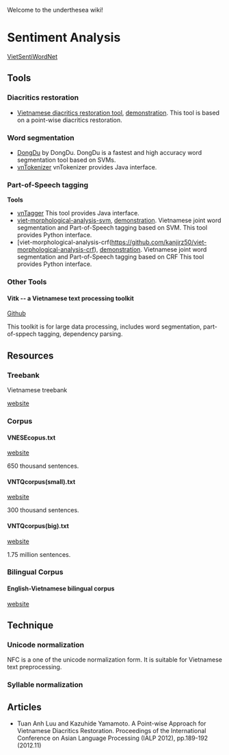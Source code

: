 Welcome to the underthesea wiki!

# Sentiment Analysis

[VietSentiWordNet](https://github.com/magizbox/underthesea/wiki/VietSentiWordNet)


## Tools

### Diacritics restoration

* [Vietnamese diacritics restoration tool](https://github.com/kanjirz50/restore-tonemark), [demonstration](http://160.16.58.116/vietnamese/tone). This tool is based on a point-wise diacritics restoration.

### Word segmentation

* [DongDu](https://github.com/rockkhuya/DongDu) by DongDu. DongDu is a fastest and high accuracy word segmentation tool based on SVMs.
* [vnTokenizer](http://vlsp.hpda.vn:8080/demo/?page=resources) vnTokenizer provides Java interface.

### Part-of-Speech tagging

**Tools**

* [vnTagger](http://vlsp.hpda.vn:8080/demo/?page=resources) This tool provides Java interface.
* [viet-morphological-analysis-svm](https://github.com/kanjirz50/viet-morphological-analysis-svm), [demonstration](http://160.16.58.116/vietnamese/morph). Vietnamese joint word segmentation and Part-of-Speech tagging based on SVM. This tool provides Python interface.
* [viet-morphological-analysis-crf(https://github.com/kanjirz50/viet-morphological-analysis-crf), [demonstration](http://160.16.58.116/vietnamese/morph_crf). Vietnamese joint word segmentation and Part-of-Speech tagging based on CRF This tool provides Python interface.


### Other Tools

#### Vitk -- a Vietnamese text processing toolkit
[Github](https://github.com/phuonglh/vn.vitk)

This toolkit is for large data processing, includes word segmentation, part-of-sppech tagging, dependency parsing.


## Resources
### Treebank
Vietnamese treebank

[website](http://vlsp.hpda.vn:8080/demo/?page=resources)

### Corpus
#### VNESEcopus.txt
[website](http://vlsp.hpda.vn:8080/demo/?page=resources)

650 thousand sentences.

#### VNTQcorpus(small).txt
[website](http://viet.jnlp.org/download-du-lieu-tu-vung-corpus)

300 thousand sentences.

#### VNTQcorpus(big).txt
[website](http://viet.jnlp.org/download-du-lieu-tu-vung-corpus)

1.75 million sentences.

### Bilingual Corpus
#### English-Vietnamese bilingual corpus
[website](http://vlsp.hpda.vn:8080/demo/?page=resources)


## Technique
### Unicode normalization
NFC is a one of the unicode normalization form.
It is suitable for Vietnamese text preprocessing.

### Syllable normalization

## Articles
- Tuan Anh Luu and Kazuhide Yamamoto. A Point-wise Approach for Vietnamese Diacritics Restoration. Proceedings of the International Conference on Asian Language Processing (IALP 2012), pp.189-192 (2012.11)